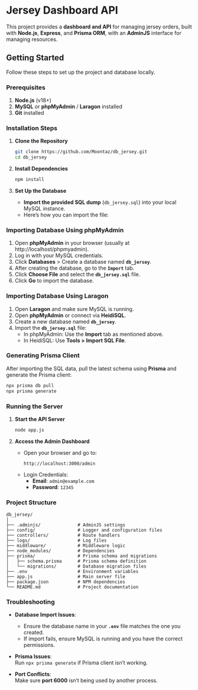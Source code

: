 # **Jersey Dashboard API**

This project provides a **dashboard and API** for managing jersey orders, built with **Node.js**, **Express**, and **Prisma ORM**, with an **AdminJS** interface for managing resources.

## **Getting Started**

Follow these steps to set up the project and database locally.

### **Prerequisites**

1. **Node.js** (v18+)
2. **MySQL** or **phpMyAdmin** / **Laragon** installed
3. **Git** installed

### **Installation Steps**

1. **Clone the Repository**

   ```bash
   git clone https://github.com/Moontaz/db_jersey.git
   cd db_jersey
   ```

2. **Install Dependencies**

   ```bash
   npm install
   ```

3. **Set Up the Database**
   - **Import the provided SQL dump** (`db_jersey.sql`) into your local MySQL instance.
   - Here’s how you can import the file:

### **Importing Database Using phpMyAdmin**

1. Open **phpMyAdmin** in your browser (usually at http://localhost/phpmyadmin).
2. Log in with your MySQL credentials.
3. Click **Databases** > Create a database named **`db_jersey`**.
4. After creating the database, go to the **`Import`** tab.
5. Click **Choose File** and select the **`db_jersey.sql`** file.
6. Click **Go** to import the database.

### **Importing Database Using Laragon**

1. Open **Laragon** and make sure MySQL is running.
2. Open **phpMyAdmin** or connect via **HeidiSQL**.
3. Create a new database named **`db_jersey`**.
4. Import the **`db_jersey.sql`** file:
   - In phpMyAdmin: Use the **Import** tab as mentioned above.
   - In HeidiSQL: Use **Tools > Import SQL File**.

### **Generating Prisma Client**

After importing the SQL data, pull the latest schema using **Prisma** and generate the Prisma client:

```bash
npx prisma db pull
npx prisma generate
```

### **Running the Server**

1. **Start the API Server**

   ```bash
   node app.js
   ```

2. **Access the Admin Dashboard**
   - Open your browser and go to:
     ```
     http://localhost:3000/admin
     ```
   - Login Credentials:
     - **Email**: `admin@example.com`
     - **Password**: `12345`

### **Project Structure**

```
db_jersey/
│
├── .adminjs/              # AdminJS settings
├── config/                # Logger and configuration files
├── controllers/           # Route handlers
├── logs/                  # Log files
├── middleware/            # Middleware logic
├── node_modules/          # Dependencies
├── prisma/                # Prisma schema and migrations
│   ├── schema.prisma      # Prisma schema definition
│   └── migrations/        # Database migration files
├── .env                   # Environment variables
├── app.js                 # Main server file
├── package.json           # NPM dependencies
└── README.md              # Project documentation
```

### **Troubleshooting**

- **Database Import Issues**:

  - Ensure the database name in your **`.env`** file matches the one you created.
  - If import fails, ensure MySQL is running and you have the correct permissions.

- **Prisma Issues**:  
  Run `npx prisma generate` if Prisma client isn’t working.

- **Port Conflicts**:  
  Make sure **port 6000** isn’t being used by another process.
